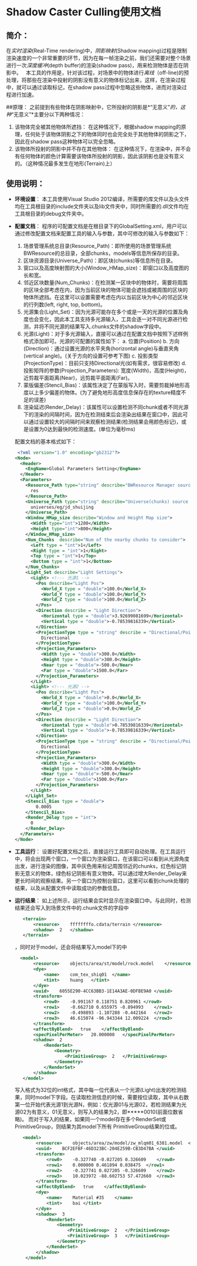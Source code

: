 # Shadow Caster Culling使用文档

## 简介：
   在*实时渲染*(Real-Time rendering)中，*阴影映射*(Shadow mapping)过程是限制渲染速度的一个非常重要的环节，因为在每一帧渲染之前，我们还需要对整个场景进行一次*深度缓冲*(depth buffer)的渲染(shadow pass)，用来检测物体是否在阴影中。
   本工具的作用是，针对该过程，对场景中的物体进行*离线*（off-line)的预处理，将那些在渲染中投射的阴影没有意义的物体标记出来，这样，在渲染过程中，就可以通过读取标记，在shadow
 pass过程中忽略这些物体，进而对渲染过程进行加速。

##原理：
  之前提到有些物体在阴影映射中，它所投射的阴影是*“无意义”*的，这种*“无意义”*主要分以下两种情况：
1. 该物体完全被其他物体所遮挡：
在这种情况下，根据shadow mapping的原理，任何处于该物体阴影之下的物体同时也会完全处于其他物体的阴影之下，因此在shadow pass这种物体可以完全忽略。
2. 该物体所投射的阴影中并不存在其他物体：
在这种情况下，在渲染中，并不会有任何物体的颜色计算需要该物体所投射的阴影，因此该阴影也是没有意义的。（这种情况最多发生在地形(Terrain)上）

## **使用说明**：
- **环境设置**：
本工具使用Visual Studio 2012编译，所需要的库文件以及头文件均在工具根目录的include文件夹以及lib文件夹中，同时所需要的.dll文件均在工具根目录的debug文件夹中。
- **配置文档**：
程序的可配置文档是在根目录下的GlobalSetting.xml，用户可以通过修改配置文档来配置工具的输入与参数，其中可修改的输入与参数如下：
  1. 场景管理系统总目录(Resource_Path)：即所使用的场景管理系统BWResource的总目录，全部chunks，models等信息所保存的目录。
  2. 区块资源目录(Universe_Path)：即区块(chunks)等信息所在目录。
  3. 窗口以及高度映射图的大小(Window_HMap_size)：即窗口以及高度图的长和宽。
  4. 邻近区块数量(Num_Chunks)：在检测某一区块中的物体时，需要将周围的区块全部考虑在内，因为当前区块的物体可能会遮挡或被周围的区块的物体所遮挡。在这里可以设置需要考虑在内以当前区块为中心的邻近区块的行列数(left, right, top, bottom)。
  5. 光源集合(Light_Set)：因为光源可能存在多个或是一天的光源的位置及角度也会变化，因此本工具支持多光源输入，工具会逐一对不同光源进行检测，并将不同光源的结果写入.chunks文件的shadow字段中。
  6. 光源(Light)：对于多光源输入，直接可以通过在配置文档中按照下述样例格式添加<Light></Light>即可。光源的可配置的属性如下：
    a. 位置(Position)
    b. 方向(Direction)：通过设置光源的水平夹角(horizontal angle)与垂直夹角(vertical angle)。(关于方向的设置可参考下图)
    c. 投影类型(ProjectionType)：目前只支持Directional光(如有需求，很容易修改)
    d. 投影矩阵的参数(Projection_Parameters): 宽度(Width)，高度(Height)，近剪裁平面距离(Near)，远剪裁平面距离(Far)。
  7. 蒙版偏差(Stencil_Bias)：该属性决定了在蒙版写入时，需要剪裁掉地形高度以上多少偏差的物体。(为了避免地形高度信息保存在的texture精度不足的误差)
  8. 渲染延迟(Render_Delay)：该属性可以设置检测不同chunk或者不同光源下的渲染的间隔时间，因为在检测结束后会渲染出结果在窗口中，因此可以通过设置较大的间隔时间来观察检测结果(检测结果会用颜色标记)，或是设置为0达到最快的检测速度。(单位为毫秒ms)

  配置文档的基本格式如下：
  ```xml
   <?xml version="1.0" encoding="gb2312"?>    
  <Node>    
    <Header>    
      <EngName>Global Parameters Setting</EngName>    
    </Header>    
    <Parameters>    
      <Resource_Path type="string" describe="BWResource Manager source path">
        res
      </Resource_Path>    
      <Universe_Path type="string" describe="Universe(chunks) source path">
        universes/eg/jd_shuijing
      </Universe_Path>    
      <Window_HMap_size describe="Window and Height Map size">
        <Width type="int">1280</Width>
        <Height type="int">800</Height>    
      </Window_HMap_size>
      <Num_Chunks  describe="Num of the nearby chunks to consider">
        <Left type = "int">1</Left>
        <Right type = "int">1</Right>
        <Top type = "int">1</Top>
        <Bottom type = "int">1</Bottom>
      </Num_Chunks>
      <Light_Set describe="Light Settings">
        <Light> <!--- 光源1 -->
          <Pos describe="Light Pos">
            <World_X type = "double">100.0</World_X>
            <World_Y type = "double">100.0</World_Y>
            <World_Z type = "double">100.0</World_Z>
          </Pos>
          <Direction describe = "Light Direction">
            <Horizontal type = "double">3.92699081699</Horizontal>
            <Vertical type = "double">-0.78539816339</Vertical>
          </Direction>
          <ProjectionType type = "string" describe = "Directional/Point">
            Directional
          </ProjectionType>
          <Projection_Parameters>
            <Width type = "double">300.0</Width>
            <Height type = "double">300.0</Height>
            <Near type = "double">-500.0</Near>
            <Far type = "double">1500.0</Far>
          </Projection_Parameters>
        </Light>
        <Light> <!--- 光源2 -->
          <Pos describe="Light Pos">
            <World_X type = "double">0.0</World_X>
            <World_Y type = "double">100.0</World_Y>
            <World_Z type = "double">0.0</World_Z>
          </Pos>
          <Direction describe = "Light Direction">
            <Horizontal type = "double">0.78539816339</Horizontal>
            <Vertical type = "double">-0.78539816339</Vertical>
          </Direction>
          <ProjectionType type = "string" describe = "Directional/Point">
            Directional
          </ProjectionType>
          <Projection_Parameters>
            <Width type = "double">300.0</Width>
            <Height type = "double">300.0</Height>
            <Near type = "double">-500.0</Near>
            <Far type = "double">1500.0</Far>
          </Projection_Parameters>
        </Light>
      </Light_Set>
      <Stencil_Bias type = "double">
          0.0005
      </Stencil_Bias>
      <Render_Delay type = "int">
        0
      </Render_Delay> 
    </Parameters>    
  </Node> 
   ```
- **工具运行**：
	设置好配置文档之后，直接运行工具即可自动处理。在工具运行中，将会出现两个窗口，一个窗口为渲染窗口，在该窗口可以看到从光源角度出发，进行渲染的图像，其中灰色用来标记周围邻近的chunks，红色标记阴影无意义的物体，绿色标记阴影有意义物体。可以通过增大Render_Delay来更长时间的观察结果。另一个窗口为控制台窗口，这里可以看到chunk处理的结果，以及从配置文件中读取成功的参数信息。

- **运行结果**：
如上述所示，运行结果会实时显示在渲染窗口中。与此同时，检测结果还会写入到场景文件中的.chunk文件的<shadow>字段中
   ```xml
      <terrain>
          <resource>	ffffffffo.cdata/terrain	</resource>
          <shadow>	2	</shadow>
      </terrain>
   ```

	，同时对于model，还会将结果写入model下的<PrimitiveGroup>中

   ```xml
     <model>
          <resource>	objects/area/st/model/rock.model	</resource>
          <dye>
              <name>	com_tex_shiq01	</name>
              <tint>	huang	</tint>
          </dye>
          <uuid>	6055E290-4CC63BB3-1E14A3AE-0DFBE9A0	</uuid>
          <transform>
              <row0>	-0.991167 0.118751 0.820961	</row0>
              <row1>	-0.662710 0.655975 -0.894993	</row1>
              <row2>	-0.498893 -1.107288 -0.442164	</row2>
              <row3>	46.615074 -96.943344 12.009224	</row3>
          </transform>
          <affectByBlend>	true	</affectByBlend>
          <specPixelPerMeter>	20.000000	</specPixelPerMeter>
          <shadow>	2
              <RenderSet>
                  <Geometry>
                      <PrimitiveGroup>	2	</PrimitiveGroup>
                  </Geometry>
              </RenderSet>
          </shadow>
      </model>
   ```

	写入格式为32位的int格式，其中每一位代表从一个光源(Light)出发的检测结果，同时model下<shadow>字段。在读取检测信息的时候，需要按位读取，其中从右数第一位开始代表光源1到光源N，例如：仅光源01与光源02，若检测结果为光源02为有意义，01无意义，则写入<PrimitiveGroup>的结果为2，即*****0010(前面位数省略)。
而对于写入<shadow>的结果，如果同一个model存在多个RenderSet或PrimitiveGroup，则结果为其model下所有		PrimitiveGroup结果的位或。
  ```xml
     <model>
          <resource>	objects/area/zw/model/zw_mlqm01_6381.model	</resource>
          <uuid>	BCF2EFBF-46D323BC-204E259B-CB3D47BA	</uuid>
          <transform>
              <row0>	-0.327740 -0.027205 0.326609	</row0>
              <row1>	0.000000 0.461894 0.038475	</row1>
              <row2>	-0.327741 0.027205 -0.326609	</row2>
              <row3>	10.023972 -88.602753 57.472660	</row3>
          </transform>
          <affectByBlend>	true	</affectByBlend>
          <dye>
              <name>	Material #35	</name>
              <tint>	bai	</tint>
          </dye>
          <shadow>	3
              <RenderSet>
                  <Geometry>
                      <PrimitiveGroup>	2	</PrimitiveGroup>
                      <PrimitiveGroup>	3	</PrimitiveGroup>
                  </Geometry>
              </RenderSet>
          </shadow>
      </model>
  ```
